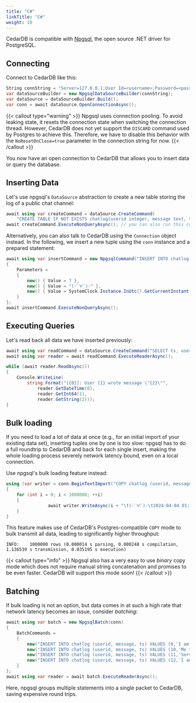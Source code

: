 ```yaml
---
title: "C#"
linkTitle: "C#"
weight: 10
---
```


CedarDB is compatible with [Npgsql](https://www.npgsql.org/), the open source .NET driver for PostgreSQL.

## Connecting
Connect to CedarDB like this:
```C#
String connString = "Server=127.0.0.1;User Id=<username>;Password=<password>;Database=<dbname>;NoResetOnClose=true";
var dataSourceBuilder = new NpgsqlDataSourceBuilder(connString);
var dataSource = dataSourceBuilder.Build();
var conn = await dataSource.OpenConnectionAsync();
```

{{< callout type="warning" >}}
Npgsql uses connection pooling. To avoid leaking state, it resets the connection state when switching the connection thread. However, CedarDB does not yet support the `DISCARD` command used by Postgres to achieve this. Therefore, we have to disable this behavior with the `NoResetOnClose=true` parameter in the connection string for now.
{{< /callout >}}

You now have an open connection to CedarDB that allows you to insert data or query the database.

## Inserting Data

Let's use npgsql's `DataSource` abstraction to create a new table storing the log of a public chat channel:

```C#
await using var createCommand = dataSource.CreateCommand(
    "CREATE TABLE IF NOT EXISTS chatlog(userid integer, message text, ts timestamptz)");
await createCommand.ExecuteNonQueryAsync(); // you can also run this command synchronously, if required 
```
Alternatively, you can also talk to CedarDB using the `Connection` object instead. 
In the following, we insert a new tuple using the `conn` instance and a prepared statement:

```C#
await using var insertCommand = new NpgsqlCommand("INSERT INTO chatlog VALUES ($1, $2, $3)", conn)
{
    Parameters =
    {
        new() { Value = 7 },
        new() { Value = "(☞ﾟ∀ﾟ)☞" },
        new() { Value = SystemClock.Instance.InUtc().GetCurrentInstant()},
    }
};
await insertCommand.ExecuteNonQueryAsync();

```

## Executing Queries

Let's read back all data we have inserted previously:

```C#
await using var readCommand = dataSource.CreateCommand("SELECT ts, userid, message FROM chatlog");
await using var reader = await readCommand.ExecuteReaderAsync();

while (await reader.ReadAsync())
{
    Console.WriteLine(
        string.Format("[{0}]: User {1} wrote message \"{2}\"", 
            reader.GetDateTime(0), 
            reader.GetInt64(1), 
            reader.GetString(2)));
}
```

## Bulk loading
If you need to load a lot of data at once (e.g., for an initial import of your existing data set), inserting tuples one by one is too slow:
npgsql has to do a full roundtrip to CedarDB and back for each single insert, making the whole loading process severely network latency bound, even on a local connection.

Use npgsql's bulk loading feature instead:
```C#
using (var writer = conn.BeginTextImport("COPY chatlog (userid, message) FROM STDIN (FORMAT TEXT)"))
{
    for (int i = 0; i < 1000000; ++i)
    {
                await writer.WriteAsync(i + "\t(☞ﾟ∀ﾟ)☞\t2024-04-04 01:03:03\n");
    }
}       
```
This feature makes use of CedarDB's Postgres-compatible `COPY` mode to bulk transmit all data, leading to significantly higher throughput:
```
INFO:    1000000 rows (0.000014 s parsing, 0.000248 s compilation, 1.136539 s transmission, 0.035195 s execution)
```

{{< callout type="info" >}}
Npgsql also has a very easy to use *binary* copy mode which does not require manual string concatenation and promises to be even faster.
CedarDB will support this mode soon!
{{< /callout >}}


## Batching
If bulk loading is not an option, but data comes in at such a high rate that network latency becomes an issue, consider *batching*:

```C#
await using var batch = new NpgsqlBatch(conn)
{
    BatchCommands =
    {
        new("INSERT INTO chatlog (userid, message, ts) VALUES (9,'I am part of a batch!', '2024-04-03 01:03:03')"),
        new("INSERT INTO chatlog (userid, message, ts) VALUES (10,'Me too!', '2024-04-04 01:03:03')"),
        new("INSERT INTO chatlog (userid, message, ts) VALUES (11,'Servus', '2024-04-05 01:03:03')"),
        new("INSERT INTO chatlog (userid, message, ts) VALUES (12,'I am the last!', '2024-04-06 01:03:03')"),
    }
};
await using var reader = await batch.ExecuteReaderAsync();
```

Here, npgsql groups multiple statements into a single packet to CedarDB, saving expensive round trips.
